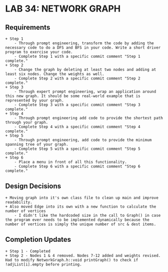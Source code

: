 # LAB 34: NETWORK GRAPH
## Requirements
    + Step 1
        - Through prompt engineering, transform the code by adding the necessary code to do a DFS and BFS in your code. Write a short driver program to exercise your code.
        - Complete Step 1 with a specific commit comment "Step 1 complete."
    + Step 2
        - Change the graph by deleting at least two nodes and adding at least six nodes. Change the weights as well. 
        - Complete Step 2 with a specific commit comment "Step 2 complete."
    + Step 3
        - Through expert prompt engineering, wrap an application around this new graph. It should be some real-world example that is represented by your graph.
        - Complete Step 3 with a specific commit comment "Step 3 complete."
    + Step 4
        - Through prompt engineering add code to provide the shortest path through your graph.
        - Complete Step 4 with a specific commit comment "Step 4 complete."
    + Step 5
        - Through prompt engineering, add code to provide the minimum spanning tree of your graph.
        - Complete Step 5 with a specific commit comment "Step 5 complete."
    + Step 6
        - Place a menu in front of all this functionality.
        - Complete Step 6 with a specific commit comment "Step 6 complete."

## Design Decisions
    + Moving graph into it's own class file to clean up main and improve readability.
    + Also moved Edge into its own with a new function to calculate the number of vertices
        - I didn't like the hardcoded size in the call to Graph() in case the program ever needs to be implemented dynamically because the number of vertices is simply the unique number of src & dest items.

## Completion Updates
    + Step 1 - Completed
    + Step 2 - Nodes 1 & 4 removed. Nodes 7-12 added and weights revised. Had to modify NetworkGraph.h::void printGraph() to check if !adjList[i].empty before printing.